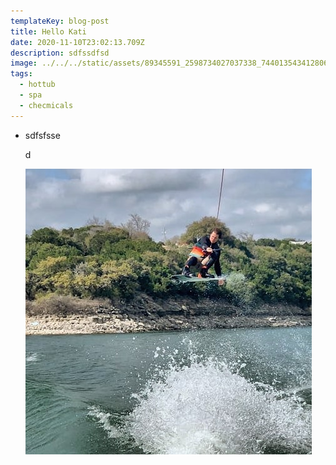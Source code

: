 ```yaml
---
templateKey: blog-post
title: Hello Kati
date: 2020-11-10T23:02:13.709Z
description: sdfssdfsd
image: ../../../static/assets/89345591_2598734027037338_7440135434128064512_n.jpg
tags:
  - hottub
  - spa
  - checmicals
---
```

* sdfsfsse

  d

  ![](../../../static/assets/89345591_2598734027037338_7440135434128064512_n.jpg)